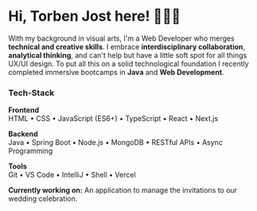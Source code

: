 # Hi, Torben Jost here! :raising_hand:👨‍💻

With my background in visual arts, I'm a Web Developer who merges **technical and creative skills**. I embrace **interdisciplinary collaboration**, **analytical thinking**, and can't help but have a little soft spot for all things UX/UI design. To put all this on a solid technological foundation I recently completed immersive bootcamps in **Java** and **Web Development**.

### Tech-Stack
**Frontend**  
HTML • CSS • JavaScript (ES6+) • TypeScript • React • Next.js

**Backend**  
Java • Spring Boot • Node.js • MongoDB • RESTful APIs • Async Programming

**Tools**  
Git • VS Code • IntelliJ • Shell • Vercel

**Currently working on:**
An application to manage the invitations to our wedding celebration.

